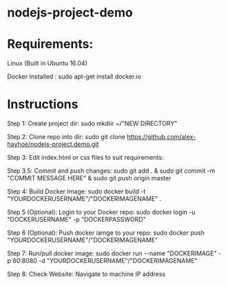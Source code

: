 # nodejs-project-demo

# Requirements: 
  Linux (Built in Ubuntu 16.04)
  
  Docker Installed : sudo apt-get install docker.io

# Instructions

Step 1: Create project dir: sudo mkdiir ~/"NEW DIRECTORY"

Step 2: Clone repo into dir: sudo git clone https://github.com/alex-hayhoe/nodejs-project.demo.git

Step 3: Edit index.html or css files to suit requirements: 

Step 3.5: Commit and push changes: sudo git add . & sudo git commit -m "COMMIT MESSAGE HERE"
 & sudo git push origin master

Step 4: Build Docker Image: sudo docker build -t "YOURDOCKERUSERNAME"/"DOCKERIMAGENAME" .

Step 5 (Optional): Login to your Docker repo: sudo docker login -u "DOCKERUSERNAME" -p "DOCKERPASSWORD"

Step 6 (Optional): Push docker iamge to your repo: sudo docker push "YOURDOCKERUSERNAME"/"DOCKERIMAGENAME"

Step 7: Run/pull docker image: sudo docker run --name "DOCKERIMAGE" -p 80:8080 -d "YOURDOCKERUSERNAME"/"DOCKERIMAGENAME"

Step 8: Check Website: Navigate to machine IP address
